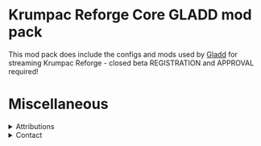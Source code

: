 # Krumpac Reforge Core GLADD mod pack

This mod pack does include the configs and mods used by [Gladd](https://www.twitch.tv/gladd) for streaming Krumpac Reforge - closed beta REGISTRATION and APPROVAL required!

# Miscellaneous

<details>
  <summary>Attributions</summary>

* thx to [Gladd](https://www.twitch.tv/gladd) for providing his config and letting us provide the pack, since asked by players many times

</details>

<details>
  <summary>Contact</summary>

* [Website](https://valheimreforged.com/)
* [Discord Server](https://discord.gg/uS5P3HuGCT) 
* [Patreon](https://www.patreon.com/KrumpacModding)
* [YouTube KrumpacModding](https://www.youtube.com/@KrumpacModding)

</details>
